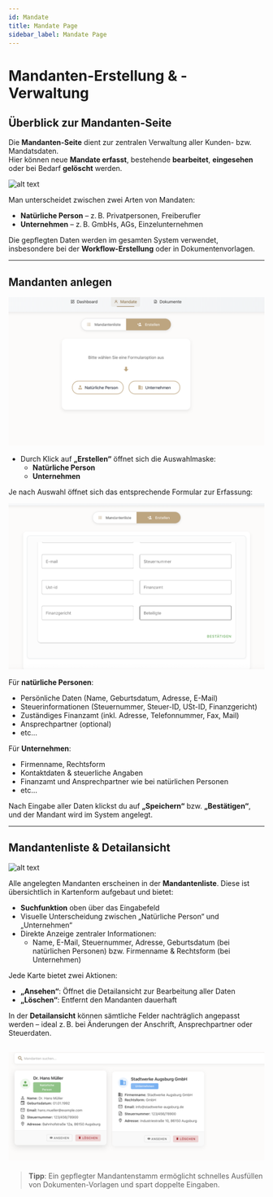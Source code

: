 ```yaml
---
id: Mandate
title: Mandate Page
sidebar_label: Mandate Page
---
```

#  Mandanten-Erstellung & -Verwaltung

##  Überblick zur Mandanten-Seite

Die **Mandanten-Seite** dient zur zentralen Verwaltung aller Kunden- bzw. Mandatsdaten.  
Hier können neue **Mandate erfasst**, bestehende **bearbeitet**, **eingesehen** oder bei Bedarf **gelöscht** werden.

![alt text](../../static/img/Mandate_Übersicht.png)

Man unterscheidet zwischen zwei Arten von Mandaten:
- **Natürliche Person** – z. B. Privatpersonen, Freiberufler
- **Unternehmen** – z. B. GmbHs, AGs, Einzelunternehmen

Die gepflegten Daten werden im gesamten System verwendet, insbesondere bei der **Workflow-Erstellung** oder in Dokumentenvorlagen.

---

##  Mandanten anlegen

![alt text](../../static/img/Mandate_Erstellen1.png)


- Durch Klick auf **„Erstellen“** öffnet sich die Auswahlmaske:
  - **Natürliche Person**
  - **Unternehmen**

Je nach Auswahl öffnet sich das entsprechende Formular zur Erfassung:

![alt text](../../static/img/Mandate_Erstellen2.png)

Für **natürliche Personen**:
- Persönliche Daten (Name, Geburtsdatum, Adresse, E-Mail)
- Steuerinformationen (Steuernummer, Steuer-ID, USt-ID, Finanzgericht)
- Zuständiges Finanzamt (inkl. Adresse, Telefonnummer, Fax, Mail)
- Ansprechpartner (optional)
- etc...

Für **Unternehmen**:
- Firmenname, Rechtsform
- Kontaktdaten & steuerliche Angaben
- Finanzamt und Ansprechpartner wie bei natürlichen Personen
- etc...

 Nach Eingabe aller Daten klickst du auf **„Speichern“** bzw. **„Bestätigen“**, und der Mandant wird im System angelegt.

---

##  Mandantenliste & Detailansicht

![alt text](../../static/img/Mandate_Übersicht.png)

Alle angelegten Mandanten erscheinen in der **Mandantenliste**. Diese ist übersichtlich in Kartenform aufgebaut und bietet:

- **Suchfunktion** oben über das Eingabefeld
- Visuelle Unterscheidung zwischen „Natürliche Person“ und „Unternehmen“
- Direkte Anzeige zentraler Informationen:
  - Name, E-Mail, Steuernummer, Adresse, Geburtsdatum (bei natürlichen Personen) bzw. Firmenname & Rechtsform (bei Unternehmen)

Jede Karte bietet zwei Aktionen:
- **„Ansehen“**: Öffnet die Detailansicht zur Bearbeitung aller Daten
- **„Löschen“**: Entfernt den Mandanten dauerhaft

In der **Detailansicht** können sämtliche Felder nachträglich angepasst werden – ideal z. B. bei Änderungen der Anschrift, Ansprechpartner oder Steuerdaten.

![alt text](../../static/img/Mandate_Informationen.png)
---

>  **Tipp**: Ein gepflegter Mandantenstamm ermöglicht schnelles Ausfüllen von Dokumenten-Vorlagen und spart doppelte Eingaben.
